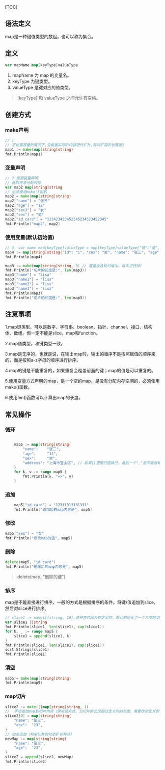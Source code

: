 [TOC]
## 语法定义
map是一种键值类型的数组，也可以称为集合。
## 定义

```go
var mapName map[keyType]valueType
```
1. mapName 为 map 的变量名。
2. keyType 为键类型。
3. valueType 是键对应的值类型。

> [keyType] 和 valueType 之间允许有空格。

## 创建方式

### make声明
```go
// 1.
// 不设置容量的情况下,会根据实际的内容进行扩升,每次扩容的长度是1
map1 := make(map[string]string)
fmt.Println(map1)
```

### 变量声明
```go
// 2.使用变量声明
// 此时还未分配内存
var map2 map[string]string
// 必须使用make()函数    
map2 = make(map[string]string) 
map2["name"] = "张三"
map2["age"] = "12"
map2["sex1"] = "女"
map2["sex"] = "男"
map2["id_card"] = "123423423452345234523452345"
fmt.Println("map2", map2)
```

### 使用变量(默认初始值)
```go
// 3. var name map[keyType]valueType = map[keyType]valueType{"键":"值","键":"值"}
map4 := map[string]string{"id": "1", "sex": "男", "name": "张三", "age": "12"}
fmt.Println(map4)

map3 := make(map[string]string, 3) // 容量会自动的增加，每次进行加1
fmt.Println("切片的长度是:", len(map3))
map3["name"] = "lisa"
map3["name1"] = "lisa"
map3["name2"] = "lisa"
map3["name3"] = "lisa"
fmt.Println(map3)
fmt.Println("切片的长度是:", len(map3))
```

## 注意事项

1.map键类型，可以是数字、字符串、boolean、指针、channel、接口、结构体、数组。但一定不能是slice，map和function。

2.map值类型，和键类型一致。

3.map是无序的，也就是说，在输出map时，输出的循序不是按照赋值的顺序来的，而是按照a-z字母的顺序进行排序。

4.map的键是不能重复的，如果重复会覆盖前面的键；map的值是可以重复的。

5.使用变量方式声明的map，是一个空的map，是没有分配内存空间的，必须使用make()函数。

6.使用len()函数可以计算出map的长度。
## 常见操作

### 循环
```go

	map5 := map[string]string{
		"name":    "张三",
		"age":     "12",
		"sex":     "男",
		"address": "上海市宝山区", // 如果{}里面的值换行，最后一个","是不能省略的。
	}
	for k, v := range map5 {
		fmt.Println(k, "=>", v)
	}
```

### 追加

```go
	map5["id_card"] = "12311313131331"
	fmt.Println("追加后的map内容是", map5)
```

### 修改

```go
map5["sex"] = "女"
fmt.Println("修改map的值", map5)
```
### 删除

```go
delete(map5, "id_card")
fmt.Println("删除后的map内容是", map5)
```
> delete(map, "删除的键")

### 排序

map是不能直接进行排序，一般的方式是根据排序的条件，将键/值追加到slice，然后对slice进行排序。

```go
// slice1 := make([]string, 10),这种方式因为在定义时，默认初始化了一个为空的切片，因此在下面使用for循环时，会在切片的尾部今夕追加。
var slice1 []string
fmt.Println(slice1, len(slice1), cap(slice1))
for k, _ := range map5 {
	slice1 = append(slice1, k)
}
fmt.Println(slice1, len(slice1), cap(slice1))
sort.Strings(slice1)
fmt.Println(slice1)
```

### 清空

```go
map5 = make(map[string]string)
fmt.Println(map5)
```

### map切片

```go
slice2 := make([]map[string]string, 1)
//  手动追加map到切片内容（使用该方式，当切片的长度超过定义时的长度，需要改动定义的切片长度）
slice2[0] = map[string]string{
	"name": "张三",
	"age":  "23",
}
// 动态追加（利用切片的动态扩容特点）
newMap := map[string]string{
	"name": "张三",
	"age":  "23",
}
slice2 = append(slice2, newMap)
fmt.Println(slice2)
	```